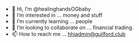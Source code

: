 - 👋 Hi, I’m @healinghandsOGbaby
- 👀 I’m interested in ... money and stuff
- 🌱 I’m currently learning ... people 
- 💞️ I’m looking to collaborate on ... financial trading.
- 📫 How to reach me ... hhiadmin@guilford.club

<!---
healinghandsbaby/healinghandsbaby is a ✨ special ✨ repository because its `README.md` (this file) appears on your GitHub profile.
You can click the Preview link to take a look at your changes.
--->
